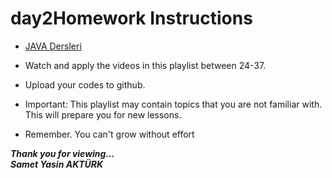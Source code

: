# day2Homework Instructions

* <a href="https://www.youtube.com/watch?v=uucRtKBo6Yg&list=PLqG356ExoxZUGwbqoJEKSMnaxVJe4Uvf8" src="link">JAVA Dersleri</a> 
* Watch and apply the videos in this playlist between 24-37.
* Upload your codes to github.

* Important: This playlist may contain topics that you are not familiar with. This will prepare you for new lessons.
* Remember. You can't grow without effort


<b><em>Thank you for viewing... <br>
Samet Yasin AKTÜRK </em></b>